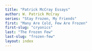 ```yaml
---
title: "Patrick McCray Essays"
author: W. Patrick McCray
series: "Stay Frozen, My Friends"
first: "Many Are Cold, Few Are Frozen"
first-slug: "cryonics"
last: "The Frozen Few"
last-slug: "frozen-few"
layout: index
---
```

